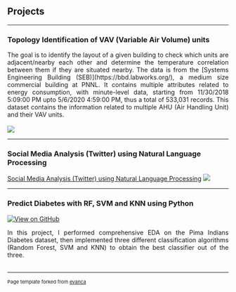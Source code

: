 ## Projects

---

### Topology Identification of VAV (Variable Air Volume) units
<div style="text-align: justify">The goal is to identify the layout of a given building to check which units are adjacent/nearby each other and determine the temperature correlation between them if they are situated nearby. The data is from the [Systems Engineering Building (SEB)](https://bbd.labworks.org/), a medium size commercial building at PNNL. It contains multiple attributes related to energy consumption, with minute-level data, starting from 11/30/2018 5:09:00 PM upto 5/6/2020  4:59:00 PM, thus a total of 533,031 records. This dataset contains the information related to multiple AHU (Air Handling Unit) and their VAV units.
</div>
<br>
<img src="images/dummy_thumbnail.jpg?raw=true"/>

---
### Social Media Analysis (Twitter) using Natural Language Processing
[Social Media Analysis (Twitter) using Natural Language Processing](/pdf/sample_presentation.pdf)
<img src="images/dummy_thumbnail.jpg?raw=true"/>

---
### Predict Diabetes with RF, SVM and KNN using Python
[![View on GitHub](https://img.shields.io/badge/GitHub-View_on_GitHub-blue?logo=GitHub)](https://github.com/likhitha-musku/Final-Term-Project/blob/main/Diabetes_Prediction_Classification.ipynb)

<div style="text-align: justify">In this project, I performed comprehensive EDA on the Pima Indians Diabetes dataset, then implemented three different classification algorithms (Random Forest, SVM and KNN) to obtain the best classifier out of the three.</div>
<br>
<img src=""/>

---

<p style="font-size:11px">Page template forked from <a href="https://github.com/evanca/quick-portfolio">evanca</a></p>
<!-- Remove above link if you don't want to attibute -->
